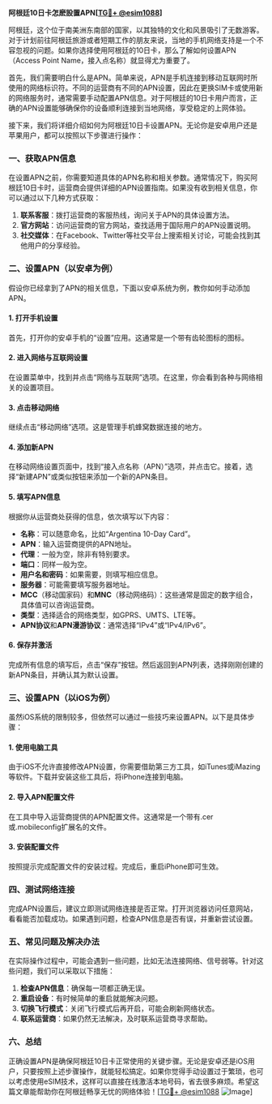 **阿根廷10日卡怎麽設置APN[[TG💪+ @esim1088](https://t.me/s/esim1088)]**

阿根廷，这个位于南美洲东南部的国家，以其独特的文化和风景吸引了无数游客。对于计划前往阿根廷旅游或者短期工作的朋友来说，当地的手机网络支持是一个不容忽视的问题。如果你选择使用阿根廷的10日卡，那么了解如何设置APN（Access Point Name，接入点名称）就显得尤为重要了。

首先，我们需要明白什么是APN。简单来说，APN是手机连接到移动互联网时所使用的网络标识符。不同的运营商有不同的APN设置，因此在更换SIM卡或使用新的网络服务时，通常需要手动配置APN信息。对于阿根廷的10日卡用户而言，正确的APN设置能够确保你的设备顺利连接到当地网络，享受稳定的上网体验。

接下来，我们将详细介绍如何为阿根廷10日卡设置APN。无论你是安卓用户还是苹果用户，都可以按照以下步骤进行操作：

### **一、获取APN信息**

在设置APN之前，你需要知道具体的APN名称和相关参数。通常情况下，购买阿根廷10日卡时，运营商会提供详细的APN设置指南。如果没有收到相关信息，你可以通过以下几种方式获取：

1. **联系客服**：拨打运营商的客服热线，询问关于APN的具体设置方法。
2. **官方网站**：访问运营商的官方网站，查找适用于国际用户的APN设置说明。
3. **社交媒体**：在Facebook、Twitter等社交平台上搜索相关讨论，可能会找到其他用户的分享经验。

### **二、设置APN（以安卓为例）**

假设你已经拿到了APN的相关信息，下面以安卓系统为例，教你如何手动添加APN。

#### **1. 打开手机设置**
首先，打开你的安卓手机的“设置”应用。这通常是一个带有齿轮图标的图标。

#### **2. 进入网络与互联网设置**
在设置菜单中，找到并点击“网络与互联网”选项。在这里，你会看到各种与网络相关的设置项目。

#### **3. 点击移动网络**
继续点击“移动网络”选项。这是管理手机蜂窝数据连接的地方。

#### **4. 添加新APN**
在移动网络设置页面中，找到“接入点名称（APN）”选项，并点击它。接着，选择“新建APN”或类似按钮来添加一个新的APN条目。

#### **5. 填写APN信息**
根据你从运营商处获得的信息，依次填写以下内容：
- **名称**：可以随意命名，比如“Argentina 10-Day Card”。
- **APN**：输入运营商提供的APN地址。
- **代理**：一般为空，除非有特别要求。
- **端口**：同样一般为空。
- **用户名和密码**：如果需要，则填写相应信息。
- **服务器**：可能需要填写服务器地址。
- **MCC**（移动国家码）和**MNC**（移动网络码）：这些通常是固定的数字组合，具体值可以咨询运营商。
- **类型**：选择适合的网络类型，如GPRS、UMTS、LTE等。
- **APN协议**和**APN漫游协议**：通常选择“IPv4”或“IPv4/IPv6”。

#### **6. 保存并激活**
完成所有信息的填写后，点击“保存”按钮。然后返回到APN列表，选择刚刚创建的新APN条目，并确认其为默认设置。

### **三、设置APN（以iOS为例）**

虽然iOS系统的限制较多，但依然可以通过一些技巧来设置APN。以下是具体步骤：

#### **1. 使用电脑工具**
由于iOS不允许直接修改APN设置，你需要借助第三方工具，如iTunes或iMazing等软件。下载并安装这些工具后，将iPhone连接到电脑。

#### **2. 导入APN配置文件**
在工具中导入运营商提供的APN配置文件。这通常是一个带有.cer或.mobileconfig扩展名的文件。

#### **3. 安装配置文件**
按照提示完成配置文件的安装过程。完成后，重启iPhone即可生效。

### **四、测试网络连接**

完成APN设置后，建议立即测试网络连接是否正常。打开浏览器访问任意网站，看看能否加载成功。如果遇到问题，检查APN信息是否有误，并重新尝试设置。

### **五、常见问题及解决办法**

在实际操作过程中，可能会遇到一些问题，比如无法连接网络、信号弱等。针对这些问题，我们可以采取以下措施：

1. **检查APN信息**：确保每一项都正确无误。
2. **重启设备**：有时候简单的重启就能解决问题。
3. **切换飞行模式**：关闭飞行模式后再开启，可能会刷新网络状态。
4. **联系运营商**：如果仍然无法解决，及时联系运营商寻求帮助。

### **六、总结**

正确设置APN是确保阿根廷10日卡正常使用的关键步骤。无论是安卓还是iOS用户，只要按照上述步骤操作，就能轻松搞定。如果你觉得手动设置过于繁琐，也可以考虑使用eSIM技术，这样可以直接在线激活本地号码，省去很多麻烦。希望这篇文章能帮助你在阿根廷畅享无忧的网络体验！[[TG💪+ @esim1088](https://t.me/s/esim1088) ![Image](https://i.postimg.cc/4NQfJmqS/Snipaste-2025-05-13-00-14-12.png)]
